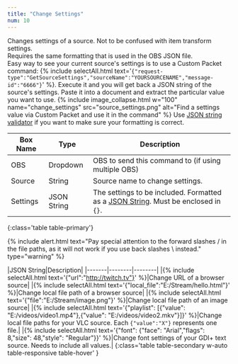 ```yaml
---
title: "Change Settings"
num: 10
---
```

Changes settings of a source. Not to be confused with item transform settings. \
Requires the same formatting that is used in the OBS JSON file.\
Easy way to see your current source's settings is to use a Custom Packet command: {% include selectAll.html text='<code>{"request-type":"GetSourceSettings","sourceName":"YOURSOURCENAME","message-id":"6666"}</code>' %}. Execute it and you will get back a JSON string of the source's settings. Paste it into a document and extract the particular value you want to use.
{% include image_collapse.html w="100" name="change_settings" src="source_settings.png" alt="Find a settings value via Custom Packet and use it in the command" %}
Use [JSON string validator](https://jsonlint.com/) if you want to make sure your formatting is correct.


| Box Name | Type | Description | 
|-------|--------|--------|
|OBS|Dropdown|OBS to send this command to (if using multiple OBS)|
|Source|	String |	Source name to change settings.
|Settings|	JSON String|	The settings to be included. Formatted as a [JSON String](https://www.w3schools.com/js/js_json_syntax.asp). Must be enclosed in `{}`.
{:class='table table-primary'}

{% include alert.html text="Pay special attention to the forward slashes / in the file paths, as it will not work if you use back slashes \ instead." type="warning" %} 

|JSON String|Description|
|-------|--------|--------|
|{% include selectAll.html text='{"url":"http://twitch.tv"}' %}|Change URL of a browser source|
|{% include selectAll.html text='{"local_file":"E:/Stream/hello.html"}' %}|Change local file path of a browser source|
|{% include selectAll.html text='{"file":"E:/Stream/image.png"}' %}|Change local file path of an image source|
|{% include selectAll.html text='{"playlist": [{"value": "E:/videos/video1.mp4"},{"value": "E:/videos/video2.mkv"}]}' %}|Change local file paths for your VLC source. Each `{"value":"X"}` represents one file.|
|{% include selectAll.html text='{"font": {"face": "Arial","flags": 8,"size": 48,"style": "Regular"}}' %}|Change font settings of your GDI+ text source. Needs to include all values.|
{:class='table table-secondary w-auto table-responsive table-hover' }









